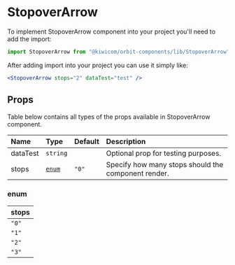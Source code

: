 # StopoverArrow
To implement StopoverArrow component into your project you'll need to add the import:
```jsx
import StopoverArrow from "@kiwicom/orbit-components/lib/StopoverArrow";
```
After adding import into your project you can use it simply like:
```jsx
<StopoverArrow stops="2" dataTest="test" />
```
## Props
Table below contains all types of the props available in StopoverArrow component.

| Name          | Type                             | Default         | Description                      |
| :------------ | :------------------------------- | :-------------- | :------------------------------- |
| dataTest      | `string`                         |                 | Optional prop for testing purposes.
| stops         | [`enum`](#enum)                  | `"0"`           | Specify how many stops should the component render.

### enum

| stops             |
| :---------------- |
| `"0"`             |
| `"1"`             |
| `"2"`             |
| `"3"`             |
